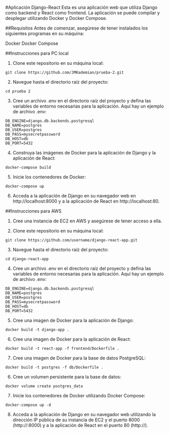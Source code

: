 #Aplicación Django-React
Esta es una aplicación web que utiliza Django como backend y React como frontend. La aplicación se puede compilar y desplegar utilizando Docker y Docker Compose.

##Requisitos
Antes de comenzar, asegúrese de tener instalados los siguientes programas en su máquina:

Docker
Docker Compose

##Instrucciones para PC local
1. Clone este repositorio en su máquina local:
```
git clone https://github.com/JMKademian/prueba-2.git
```
2. Navegue hasta el directorio raíz del proyecto:
```
cd prueba 2
```
3. Cree un archivo .env en el directorio raíz del proyecto y defina las variables de entorno necesarias para la aplicación. 
Aquí hay un ejemplo de archivo .env:
```
DB_ENGINE=django.db.backends.postgresql
DB_NAME=postgres
DB_USER=postgres
DB_PASS=mysecretpassword
DB_HOST=db
DB_PORT=5432
```
4. Construya las imágenes de Docker para la aplicación de Django y la aplicación de React:
```
docker-compose build
```
5. Inicie los contenedores de Docker:
```
docker-compose up
```
6. Acceda a la aplicación de Django en su navegador web en http://localhost:8000 y a la aplicación de React en http://localhost:80.

##Instrucciones para AWS
1. Cree una instancia de EC2 en AWS y asegúrese de tener acceso a ella.

2. Clone este repositorio en su máquina local:
```
git clone https://github.com/username/django-react-app.git
```
3. Navegue hasta el directorio raíz del proyecto:
```
cd django-react-app
```
4. Cree un archivo .env en el directorio raíz del proyecto y defina las variables de entorno necesarias para la aplicación. Aquí hay un ejemplo de archivo .env:
```
DB_ENGINE=django.db.backends.postgresql
DB_NAME=postgres
DB_USER=postgres
DB_PASS=mysecretpassword
DB_HOST=db
DB_PORT=5432
```
5. Cree una imagen de Docker para la aplicación de Django:
```
docker build -t django-app .
```
6. Cree una imagen de Docker para la aplicación de React:
```
docker build -t react-app -f frontend/Dockerfile .
```
7. Cree una imagen de Docker para la base de datos PostgreSQL:
```
docker build -t postgres -f db/Dockerfile .
```

6. Cree un volumen persistente para la base de datos:
```
docker volume create postgres_data
```
7. Inicie los contenedores de Docker utilizando Docker Compose:
```
docker-compose up -d
```
8. Acceda a la aplicación de Django en su navegador web utilizando la dirección IP pública de su instancia de EC2 y el puerto 8000 (http://:8000) y a la aplicación de React en el puerto 80 (http://).
